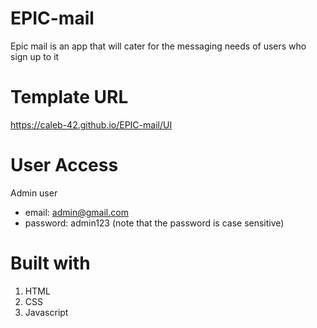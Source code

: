 # EPIC-mail
Epic mail is an app that will cater for the messaging needs of users who sign up to it


# Template URL
https://caleb-42.github.io/EPIC-mail/UI

# User Access

Admin user

* email: admin@gmail.com
* password: admin123 (note that the password is case sensitive)

# Built with

1. HTML 
2. CSS
3. Javascript

